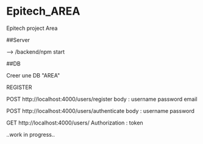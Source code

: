# Epitech_AREA
Epitech project Area

##Server

--> /backend/npm start

##DB

Creer une DB "AREA"



REGISTER

POST http://localhost:4000/users/register 
body : username
       password
       email
       
POST http://localhost:4000/users/authenticate 
body : username
       password

GET http://localhost:4000/users/
Authorization : token

..work in progress..
